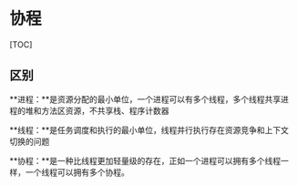 # 协程

[TOC]



## 区别

 **进程：**是资源分配的最小单位，一个进程可以有多个线程，多个线程共享进程的堆和方法区资源，不共享栈、程序计数器

 **线程：**是任务调度和执行的最小单位，线程并行执行存在资源竞争和上下文切换的问题

 **协程：**是一种比线程更加轻量级的存在，正如一个进程可以拥有多个线程一样，一个线程可以拥有多个协程。